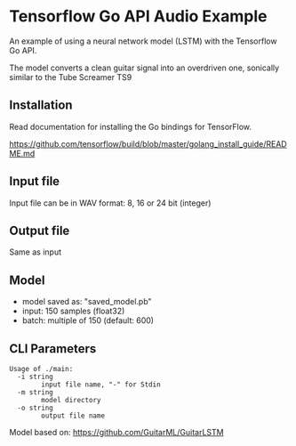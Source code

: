 # Tensorflow Go API Audio Example

An example of using a neural network model (LSTM) with the Tensorflow Go API.

The model converts a clean guitar signal into an overdriven one, sonically similar to the Tube Screamer TS9

## Installation
Read documentation for installing the Go bindings for TensorFlow.

https://github.com/tensorflow/build/blob/master/golang_install_guide/README.md

## Input file
Input file can be in WAV format: 8, 16 or 24 bit (integer)

## Output file
Same as input

## Model
- model saved as: "saved_model.pb"
- input: 150 samples (float32)
- batch: multiple of 150 (default: 600)

## CLI Parameters


```
Usage of ./main:
  -i string
        input file name, "-" for Stdin
  -m string
        model directory
  -o string
        output file name
```

Model based on: https://github.com/GuitarML/GuitarLSTM